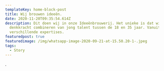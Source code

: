 ```yaml
---
templateKey: home-block-post
title: Wij brouwen ideeën.
date: 2020-11-20T09:35:54.614Z
description: Dit doen wij in onze Ideeënbrouwerij. Het unieke is dat wij de
  denkkracht combineren van jong talent tussen de 18 en 35 jaar. Vanuit
  verschillende expertises.
featuredpost: true
featuredimage: /img/whatsapp-image-2020-09-21-at-15.50.20-1-.jpeg
tags:
  - Story
---
```

.